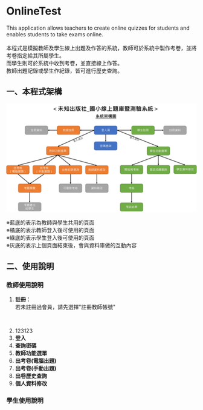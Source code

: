 # OnlineTest
This application allows teachers to create online quizzes for students and enables students to take exams online. <br><br>
本程式是模擬教師及學生線上出題及作答的系統，教師可於系統中製作考卷，並將考卷指定給其所屬學生。<br>
而學生則可於系統中收到考卷，並直接線上作答。<br>
教師出題記錄或學生作紀錄，皆可進行歷史查詢。

## 一、本程式架構

![架構圖](GitHub解說圖片/架構圖.jpg)

※藍底的表示為教師與學生共用的頁面<br>
※橘底的表示教師登入後可使用的頁面<br>
※綠底的表示學生登入後可使用的頁面<br>
※灰底的表示上個頁面結束後，會與資料庫做的互動內容



## 二、使用說明
### 教師使用說明

1. **註冊**：<br>
若未註冊過會員，請先選擇"註冊教師帳號"<br>
<br>

2.    123123
3. **登入**
4. **查詢密碼**
5. **教師功能選單**
6. **出考卷(電腦出題)**
7. **出考卷(手動出題)**
8. **出卷歷史查詢**
9. **個人資料修改**

### 學生使用說明
